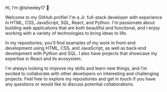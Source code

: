 Hi, I’m @tsheeley17 👋

Welcome to my GitHub profile! I'm a Jr. full-stack developer with experience in HTML, CSS, JavaScript, SQL, React, and Python. I'm passionate about building web applications that are both beautiful and functional, and I enjoy working with a variety of technologies to bring ideas to life.

In my repositories, you'll find examples of my work in front-end development using HTML, CSS, and JavaScript, as well as back-end development with Python and SQL. I also have projects that showcase my expertise in React and its ecosystem.

I'm always looking to improve my skills and learn new things, and I'm excited to collaborate with other developers on interesting and challenging projects. Feel free to explore my repositories and get in touch if you have any questions or would like to discuss potential collaborations.

